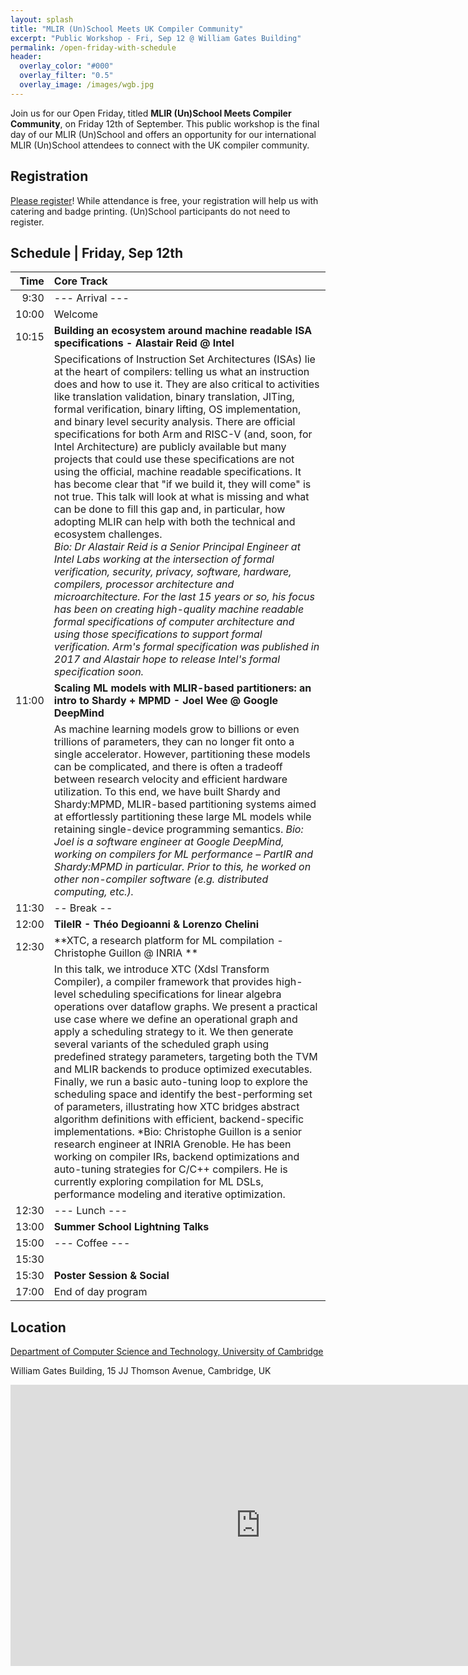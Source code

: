 ```yaml
---
layout: splash
title: "MLIR (Un)School Meets UK Compiler Community"
excerpt: "Public Workshop - Fri, Sep 12 @ William Gates Building"
permalink: /open-friday-with-schedule
header:
  overlay_color: "#000"
  overlay_filter: "0.5"
  overlay_image: /images/wgb.jpg
---
```


Join us for our Open Friday, titled **MLIR (Un)School Meets Compiler
Community**, on Friday 12th of September. This public workshop is the final
day of our MLIR (Un)School and offers an opportunity for our international MLIR
(Un)School attendees to connect with the UK compiler community.

## Registration

[Please register](https://docs.google.com/forms/d/e/1FAIpQLSeRaSREk5sSVvNChBagRcR2R0c_-OpgR2EDHMXMKkyAl6hI1A/viewform?usp=header)! While attendance is free, your registration will help us
with catering and badge printing. (Un)School participants do not need to
register.

## Schedule | Friday, Sep 12th

| Time  |  Core Track                                                         |
|-----: |:------------------------------------------------------------------- |
|  9:30 | --- Arrival ---                                                     |
| 10:00 | Welcome                                                             |
| 10:15 | **Building an ecosystem around machine readable ISA specifications - Alastair Reid @ Intel** |
| | Specifications of Instruction Set Architectures (ISAs) lie at the heart of compilers: telling us what an instruction does and how to use it. They are also critical to activities like translation validation, binary translation, JITing, formal verification, binary lifting, OS implementation, and binary level security analysis. There are official specifications for both Arm and RISC-V (and, soon, for Intel Architecture) are publicly available but many projects that could use these specifications are not using the official, machine readable specifications. It has become clear that "if we build it, they will come" is not true. This talk will look at what is missing and what can be done to fill this gap and, in particular, how adopting MLIR can help with both the technical and ecosystem challenges. <br/> *Bio: Dr Alastair Reid is a Senior Principal Engineer at Intel Labs working at the intersection of formal verification, security, privacy, software, hardware, compilers, processor architecture and microarchitecture. For the last 15 years or so, his focus has been on creating high-quality machine readable formal specifications of computer architecture and using those specifications to support formal verification. Arm's formal specification was published in 2017 and Alastair hope to release Intel's formal specification soon.*
| 11:00 | **Scaling ML models with MLIR-based partitioners: an intro to Shardy + MPMD - Joel Wee @ Google DeepMind** |
| | As machine learning models grow to billions or even trillions of parameters, they can no longer fit onto a single accelerator. However, partitioning these models can be complicated, and there is often a tradeoff between research velocity and efficient hardware utilization. To this end, we have built Shardy and Shardy:MPMD, MLIR-based partitioning systems aimed at effortlessly partitioning these large ML models while retaining single-device programming semantics. *Bio: Joel is a software engineer at Google DeepMind, working on compilers for ML performance – PartIR and Shardy:MPMD in particular. Prior to this, he worked on other non-compiler software (e.g. distributed computing, etc.).*
| 11:30 | -- Break -- |
| 12:00 | **TileIR - Théo Degioanni & Lorenzo Chelini** |
| 12:30 | **XTC, a research platform for ML compilation - Christophe Guillon @ INRIA ** |
|| In this talk, we introduce XTC (Xdsl Transform Compiler), a compiler framework that provides high-level scheduling specifications for linear algebra operations over dataflow graphs. We present a practical use case where we define an operational graph and apply a scheduling strategy to it. We then generate several variants of the scheduled graph using predefined strategy parameters, targeting both the TVM and MLIR backends to produce optimized executables. Finally, we run a basic auto-tuning loop to explore the scheduling space and identify the best-performing set of parameters, illustrating how XTC bridges abstract algorithm definitions with efficient, backend-specific implementations. *Bio: Christophe Guillon is a senior research engineer at INRIA Grenoble.  He has been working on compiler IRs, backend optimizations and auto-tuning strategies for C/C++ compilers. He is currently exploring compilation for ML DSLs, performance modeling and iterative optimization.||
| 12:30 | --- Lunch ---                                                      |
| 13:00 | **Summer School Lightning Talks**                                 |
| 15:00 | --- Coffee ---                                                      |
| 15:30 | |
| 15:30 | **Poster Session & Social**                                         |
| 17:00 | End of day program                                                  |


## Location

[Department of Computer Science and Technology, University of Cambridge](https://cst.cam.ac.uk)

William Gates Building,  15 JJ Thomson Avenue, Cambridge, UK

<iframe src="https://www.google.com/maps/embed?pb=!1m18!1m12!1m3!1d19559.08383344916!2d0.09906737841796864!3d52.20912859760371!2m3!1f0!2f0!3f0!3m2!1i1024!2i768!4f13.1!3m3!1m2!1s0x47d8774a3f6e55cd%3A0xabf8227343e684c7!2sComputer%20Laboratory!5e0!3m2!1sen!2suk!4v1756152356920!5m2!1sen!2suk" width="800" height="450" style="border:0;" allowfullscreen="" loading="lazy" referrerpolicy="no-referrer-when-downgrade"></iframe>
